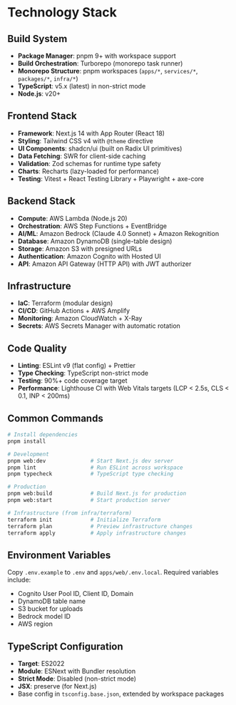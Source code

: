 # Technology Stack

## Build System

- **Package Manager**: pnpm 9+ with workspace support
- **Build Orchestration**: Turborepo (monorepo task runner)
- **Monorepo Structure**: pnpm workspaces (`apps/*`, `services/*`, `packages/*`, `infra/*`)
- **TypeScript**: v5.x (latest) in non-strict mode
- **Node.js**: v20+

## Frontend Stack

- **Framework**: Next.js 14 with App Router (React 18)
- **Styling**: Tailwind CSS v4 with `@theme` directive
- **UI Components**: shadcn/ui (built on Radix UI primitives)
- **Data Fetching**: SWR for client-side caching
- **Validation**: Zod schemas for runtime type safety
- **Charts**: Recharts (lazy-loaded for performance)
- **Testing**: Vitest + React Testing Library + Playwright + axe-core

## Backend Stack

- **Compute**: AWS Lambda (Node.js 20)
- **Orchestration**: AWS Step Functions + EventBridge
- **AI/ML**: Amazon Bedrock (Claude 4.0 Sonnet) + Amazon Rekognition
- **Database**: Amazon DynamoDB (single-table design)
- **Storage**: Amazon S3 with presigned URLs
- **Authentication**: Amazon Cognito with Hosted UI
- **API**: Amazon API Gateway (HTTP API) with JWT authorizer

## Infrastructure

- **IaC**: Terraform (modular design)
- **CI/CD**: GitHub Actions + AWS Amplify
- **Monitoring**: Amazon CloudWatch + X-Ray
- **Secrets**: AWS Secrets Manager with automatic rotation

## Code Quality

- **Linting**: ESLint v9 (flat config) + Prettier
- **Type Checking**: TypeScript non-strict mode
- **Testing**: 90%+ code coverage target
- **Performance**: Lighthouse CI with Web Vitals targets (LCP < 2.5s, CLS < 0.1, INP < 200ms)

## Common Commands

```bash
# Install dependencies
pnpm install

# Development
pnpm web:dev              # Start Next.js dev server
pnpm lint                 # Run ESLint across workspace
pnpm typecheck            # TypeScript type checking

# Production
pnpm web:build            # Build Next.js for production
pnpm web:start            # Start production server

# Infrastructure (from infra/terraform)
terraform init            # Initialize Terraform
terraform plan            # Preview infrastructure changes
terraform apply           # Apply infrastructure changes
```

## Environment Variables

Copy `.env.example` to `.env` and `apps/web/.env.local`. Required variables include:

- Cognito User Pool ID, Client ID, Domain
- DynamoDB table name
- S3 bucket for uploads
- Bedrock model ID
- AWS region

## TypeScript Configuration

- **Target**: ES2022
- **Module**: ESNext with Bundler resolution
- **Strict Mode**: Disabled (non-strict mode)
- **JSX**: preserve (for Next.js)
- Base config in `tsconfig.base.json`, extended by workspace packages

